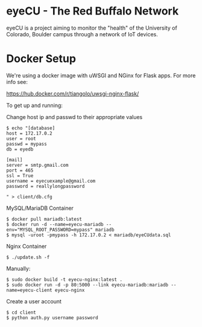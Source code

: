 # eyeCU - The Red Buffalo Network
eyeCU is a project aiming to monitor the "health" of the University of Colorado, Boulder campus through a network of IoT devices.


Docker Setup
==
We're using a docker image with uWSGI and NGinx for Flask apps. For more info see:


https://hub.docker.com/r/tiangolo/uwsgi-nginx-flask/

To get up and running:

Change host ip and passwd to their appropriate values
```
$ echo "[database]
host = 172.17.0.2
user = root
passwd = mypass
db = eyedb

[mail]
server = smtp.gmail.com
port = 465
ssl = True
username = eyecuexample@gmail.com
password = reallylongpassword

" > client/db.cfg
```

MySQL/MariaDB Container
```
$ docker pull mariadb:latest
$ docker run -d --name=eyecu-mariadb --env="MYSQL_ROOT_PASSWORD=mypass" mariadb
$ mysql -uroot -pmypass -h 172.17.0.2 < mariadb/eyeCUdata.sql
```

Nginx Container
```
$ ./update.sh -f
```
Manually:
```
$ sudo docker build -t eyecu-nginx:latest .
$ sudo docker run -d -p 80:5000 --link eyecu-mariadb:mariadb --name=eyecu-client eyecu-nginx
```

Create a user account
```
$ cd client
$ python auth.py username password
```

